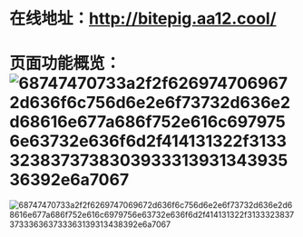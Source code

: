 # 在线地址：http://bitepig.aa12.cool/
# 页面功能概览：![68747470733a2f2f6269747069672d636f6c756d6e2e6f73732d636e2d68616e677a686f752e616c6979756e63732e636f6d2f414131322f3133323837373830393331393134393536392e6a7067](https://github.com/luagh/bitepig-column/assets/73147306/ffd01c60-d9e6-4274-a2b6-b281d4f539ed)
![68747470733a2f2f6269747069672d636f6c756d6e2e6f73732d636e2d68616e677a686f752e616c6979756e63732e636f6d2f414131322f3133323837373336363733363139313438392e6a7067](https://github.com/luagh/bitepig-column/assets/73147306/ac211b28-1564-4478-9c55-efe03b4c03bd)
